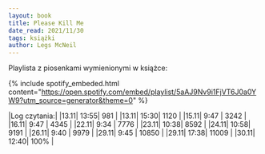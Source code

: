 ```yaml
---
layout: book
title: Please Kill Me
date_read: 2021/11/30
tags: książki
author: Legs McNeil
---
```


Playlista z piosenkami wymienionymi w książce: 

{% include spotify_embeded.html content="https://open.spotify.com/embed/playlist/5aAJ9Nv9i1FjVT6J0a0YW9?utm_source=generator&theme=0" %}



|Log czytania:|
|13.11| 13:55| 981 |
|13.11| 15:30| 1120 |
|15.11| 9:47 | 3242 |
|16.11| 9:47 | 4345 |
|22.11| 9:34 | 7776 |
|23.11| 10:38| 8592 |
|24.11| 10:58| 9191 |
|26.11| 9:40 | 9979 |
|29.11| 9:45 | 10850 |
|29.11| 17:38| 11009 |
|30.11| 12:40| 100% |